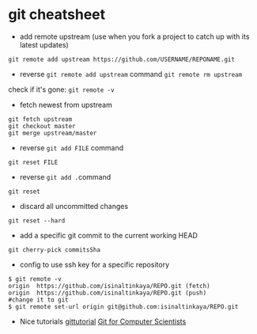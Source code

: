 # git cheatsheet

- add remote upstream (use when you fork a project to catch up with its latest updates)
```
git remote add upstream https://github.com/USERNAME/REPONAME.git
```

- reverse `git remote add upstream` command
`git remote rm upstream`

check if it's gone: `git remote -v`

- fetch newest from upstream
```
git fetch upstream
git checkout master
git merge upstream/master
```

- reverse `git add FILE` command
```
git reset FILE
```

- reverse `git add .`command
```
git reset
```

- discard all uncommitted changes
```
git reset --hard
```

- add a specific git commit to the current working HEAD
```
git cherry-pick commitsSha
```


- config to use ssh key for a specific repository
```
$ git remote -v
origin	https://github.com/isinaltinkaya/REPO.git (fetch)
origin	https://github.com/isinaltinkaya/REPO.git (push)
#change it to git
$ git remote set-url origin git@github.com:isinaltinkaya/REPO.git
```
- Nice tutorials
[gittutorial](https://mirrors.edge.kernel.org/pub/software/scm/git/docs/gittutorial.html)
[Git for Computer Scientists](https://eagain.net/articles/git-for-computer-scientists/)
